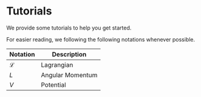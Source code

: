 # Tutorials

We provide some tutorials to help you get started.

For easier reading, we following the following notations whenever possible.

| Notation     | Description      |
| ------------ | ---------------- |
| $\mathcal L$ | Lagrangian       |
| $L$          | Angular Momentum |
| $V$          | Potential        |
